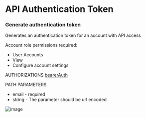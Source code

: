 # API Authentication Token

### Generate authentication token

Generates an authentication token for an account with API access

Account role permissions required:
* User Accounts
* View
* Configure account settings

AUTHORIZATIONS [bearerAuth](https://automation.trendmicro.com/xdr/api-v2#section/Authentication/bearerAuth)

PATH PARAMETERS

* email - required
* string - The parameter should be url encoded

![image](https://user-images.githubusercontent.com/58112539/192380004-4083fee3-fb2e-4ec4-8a35-ca5e8404a153.png)
